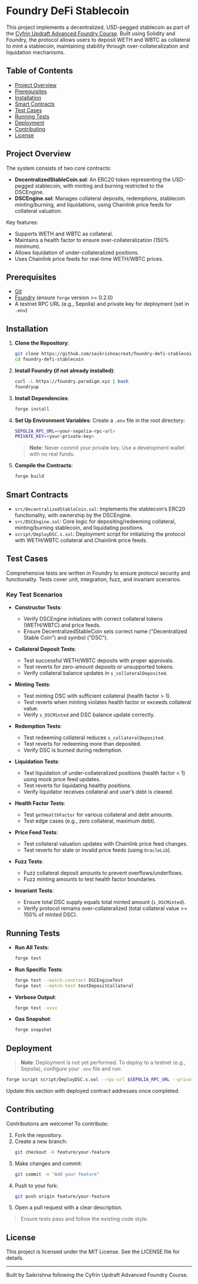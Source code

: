 # Foundry DeFi Stablecoin

This project implements a decentralized, USD-pegged stablecoin as part of the [Cyfrin Updraft Advanced Foundry Course](https://updraft.cyfrin.io/). Built using Solidity and Foundry, the protocol allows users to deposit WETH and WBTC as collateral to mint a stablecoin, maintaining stability through over-collateralization and liquidation mechanisms.

## Table of Contents
- [Project Overview](#project-overview)
- [Prerequisites](#prerequisites)
- [Installation](#installation)
- [Smart Contracts](#smart-contracts)
- [Test Cases](#test-cases)
- [Running Tests](#running-tests)
- [Deployment](#deployment)
- [Contributing](#contributing)
- [License](#license)

## Project Overview
The system consists of two core contracts:
- **DecentralizedStableCoin.sol**: An ERC20 token representing the USD-pegged stablecoin, with minting and burning restricted to the DSCEngine.
- **DSCEngine.sol**: Manages collateral deposits, redemptions, stablecoin minting/burning, and liquidations, using Chainlink price feeds for collateral valuation.

Key features:
- Supports WETH and WBTC as collateral.
- Maintains a health factor to ensure over-collateralization (150% minimum).
- Allows liquidation of under-collateralized positions.
- Uses Chainlink price feeds for real-time WETH/WBTC prices.

## Prerequisites
- [Git](https://git-scm.com/)
- [Foundry](https://book.getfoundry.sh/) (ensure `forge` version >= 0.2.0)
- A testnet RPC URL (e.g., Sepolia) and private key for deployment (set in `.env`)

## Installation
1. **Clone the Repository**:
    ```bash
    git clone https://github.com/saikrishnacreat/foundry-defi-stablecoin.git
    cd foundry-defi-stablecoin
    ```

2. **Install Foundry (if not already installed)**:
    ```bash
    curl -L https://foundry.paradigm.xyz | bash
    foundryup
    ```

3. **Install Dependencies**:
    ```bash
    forge install
    ```

4. **Set Up Environment Variables**:
    Create a `.env` file in the root directory:
    ```bash
    SEPOLIA_RPC_URL=<your-sepolia-rpc-url>
    PRIVATE_KEY=<your-private-key>
    ```
    > **Note**: Never commit your private key. Use a development wallet with no real funds.

5. **Compile the Contracts**:
    ```bash
    forge build
    ```

## Smart Contracts
- `src/DecentralizedStableCoin.sol`: Implements the stablecoin’s ERC20 functionality, with ownership by the DSCEngine.
- `src/DSCEngine.sol`: Core logic for depositing/redeeming collateral, minting/burning stablecoin, and liquidating positions.
- `script/DeployDSC.s.sol`: Deployment script for initializing the protocol with WETH/WBTC collateral and Chainlink price feeds.

## Test Cases
Comprehensive tests are written in Foundry to ensure protocol security and functionality. Tests cover unit, integration, fuzz, and invariant scenarios.

### Key Test Scenarios
- **Constructor Tests**:
  - Verify DSCEngine initializes with correct collateral tokens (WETH/WBTC) and price feeds.
  - Ensure DecentralizedStableCoin sets correct name ("Decentralized Stable Coin") and symbol ("DSC").

- **Collateral Deposit Tests**:
  - Test successful WETH/WBTC deposits with proper approvals.
  - Test reverts for zero-amount deposits or unsupported tokens.
  - Verify collateral balance updates in `s_collateralDeposited`.

- **Minting Tests**:
  - Test minting DSC with sufficient collateral (health factor > 1).
  - Test reverts when minting violates health factor or exceeds collateral value.
  - Verify `s_DSCMinted` and DSC balance update correctly.

- **Redemption Tests**:
  - Test redeeming collateral reduces `s_collateralDeposited`.
  - Test reverts for redeeming more than deposited.
  - Verify DSC is burned during redemption.

- **Liquidation Tests**:
  - Test liquidation of under-collateralized positions (health factor < 1) using mock price feed updates.
  - Test reverts for liquidating healthy positions.
  - Verify liquidator receives collateral and user’s debt is cleared.

- **Health Factor Tests**:
  - Test `getHealthFactor` for various collateral and debt amounts.
  - Test edge cases (e.g., zero collateral, maximum debt).

- **Price Feed Tests**:
  - Test collateral valuation updates with Chainlink price feed changes.
  - Test reverts for stale or invalid price feeds (using `OracleLib`).

- **Fuzz Tests**:
  - Fuzz collateral deposit amounts to prevent overflows/underflows.
  - Fuzz minting amounts to test health factor boundaries.

- **Invariant Tests**:
  - Ensure total DSC supply equals total minted amount (`s_DSCMinted`).
  - Verify protocol remains over-collateralized (total collateral value >= 150% of minted DSC).

## Running Tests
- **Run All Tests**:
  ```bash
  forge test
  ```

- **Run Specific Tests**:
  ```bash
  forge test --match-contract DSCEngineTest
  forge test --match-test testDepositCollateral
  ```

- **Verbose Output**:
  ```bash
  forge test -vvvv
  ```

- **Gas Snapshot**:
  ```bash
  forge snapshot
  ```

## Deployment
> **Note**: Deployment is not yet performed. To deploy to a testnet (e.g., Sepolia), configure your `.env` file and run:
```bash
forge script script/DeployDSC.s.sol --rpc-url $SEPOLIA_RPC_URL --private-key $PRIVATE_KEY --broadcast
```
Update this section with deployed contract addresses once completed.

## Contributing
Contributions are welcome! To contribute:
1. Fork the repository.
2. Create a new branch:
    ```bash
    git checkout -b feature/your-feature
    ```
3. Make changes and commit:
    ```bash
    git commit -m "Add your feature"
    ```
4. Push to your fork:
    ```bash
    git push origin feature/your-feature
    ```
5. Open a pull request with a clear description.

> Ensure tests pass and follow the existing code style.

## License
This project is licensed under the MIT License. See the LICENSE file for details.

---

Built by Saikrishna following the Cyfrin Updraft Advanced Foundry Course.
